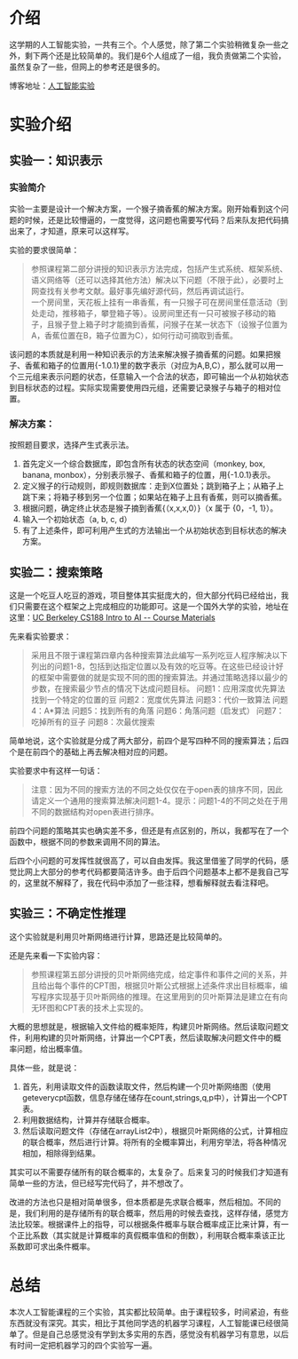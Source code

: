 ﻿# 介绍

这学期的人工智能实验，一共有三个。个人感觉，除了第二个实验稍微复杂一些之外，剩下两个还是比较简单的。我们是6个人组成了一组，我负责做第二个实验，虽然复杂了一些，但网上的参考还是很多的。

博客地址：[人工智能实验](https://blog.csdn.net/rocketeerLi/article/details/84231437)  

# 实验介绍

## 实验一：知识表示

### 实验简介

实验一主要是设计一个解决方案，一个猴子摘香蕉的解决方案。刚开始看到这个问题的时候，还是比较懵逼的，一度觉得，这问题也需要写代码？后来队友把代码搞出来了，才知道，原来可以这样写。

实验的要求很简单：

> 参照课程第二部分讲授的知识表示方法完成，包括产生式系统、框架系统、语义网络等（还可以选择其他方法）解决以下问题（不限于此），必要时上网查找有关参考文献。最好事先编好源代码，然后再调试运行。<br>
> 一个房间里，天花板上挂有一串香蕉，有一只猴子可在房间里任意活动（到处走动，推移箱子，攀登箱子等）。设房间里还有一只可被猴子移动的箱子，且猴子登上箱子时才能摘到香蕉，问猴子在某一状态下（设猴子位置为A，香蕉位置在B，箱子位置为C），如何行动可摘取到香蕉。

该问题的本质就是利用一种知识表示的方法来解决猴子摘香蕉的问题。如果把猴子、香蕉和箱子的位置用{-1.0.1}里的数字表示（对应为A,B,C），那么就可以用一个三元组来表示问题的状态，任意输入一个合法的状态，即可输出一个从初始状态到目标状态的过程。实际实现需要使用四元组，还需要记录猴子与箱子的相对位置。

### 解决方案：

按照题目要求，选择产生式表示法。

 1. 首先定义一个综合数据库，即包含所有状态的状态空间（monkey, box, banana,
    monbox），分别表示猴子、香蕉和箱子的位置，用{-1.0.1}表示。
 2. 定义猴子的行动规则，即规则数据库：走到X位置处；跳到箱子上；从箱子上跳下来；将箱子移到另一个位置；如果站在箱子上且有香蕉，则可以摘香蕉。
 3. 根据问题，确定终止状态是猴子摘到香蕉{（x,x,x,0）}（x 属于 {0，-1, 1}）。
 4. 输入一个初始状态（a, b, c, d）
 5. 有了上述条件，即可利用产生式的方法输出一个从初始状态到目标状态的解决方案。

## 实验二：搜索策略

这是一个吃豆人吃豆的游戏，项目整体其实挺庞大的，但大部分代码已经给出，我们只需要在这个框架之上完成相应的功能即可。这是一个国外大学的实验，地址在这里：[UC Berkeley CS188 Intro to AI -- Course Materials](http://ai.berkeley.edu/search.html)

先来看实验要求：

> 采用且不限于课程第四章内各种搜索算法此编写一系列吃豆人程序解决以下列出的问题1-8，包括到达指定位置以及有效的吃豆等。在这些已经设计好的框架中需要做的就是实现不同的图的搜索算法。并通过策略选择以最少的步数，在搜索最少节点的情况下达成问题目标。
> 问题1：应用深度优先算法找到一个特定的位置的豆
问题2：宽度优先算法
问题3：代价一致算法
问题4：A*算法
问题5：找到所有的角落
问题6：角落问题（启发式）
问题7：吃掉所有的豆子
问题8：次最优搜索

简单地说，这个实验就是分成了两大部分，前四个是写四种不同的搜索算法；后四个是在前四个的基础上再去解决相对应的问题。

实验要求中有这样一句话：

> 注意：因为不同的搜索方法的不同之处仅仅在于open表的排序不同，因此请定义一个通用的搜索算法解决问题1-4。提示：问题1-4的不同之处在于用不同的数据结构对open表进行排序。

前四个问题的策略其实也确实差不多，但还是有点区别的，所以，我都写在了一个函数中，根据不同的参数来调用不同的算法。

后四个小问题的可发挥性就很高了，可以自由发挥。我这里借鉴了同学的代码，感觉比网上大部分的参考代码都要简洁许多。由于后四个问题基本上都不是我自己写的，这里就不解释了，我在代码中添加了一些注释，想看解释就去看注释吧。

## 实验三：不确定性推理

这个实验就是利用贝叶斯网络进行计算，思路还是比较简单的。

还是先来看一下实验内容：

> 参照课程第五部分讲授的贝叶斯网络完成，给定事件和事件之间的关系，并且给出每个事件的CPT图，根据贝叶斯公式根据上述条件求出目标概率，编写程序实现基于贝叶斯网络的推理。在这里用到的贝叶斯算法是建立在有向无环图和CPT表的技术上实现的。

大概的思想就是，根据输入文件给的概率矩阵，构建贝叶斯网络。然后读取问题文件，利用构建的贝叶斯网络，计算出一个CPT表，然后读取解决问题文件中的概率问题，给出概率值。

具体一些，就是说：

 1. 首先，利用读取文件的函数读取文件，然后构建一个贝叶斯网络图（使用geteverycpt函数，信息存储在储存在count,strings,q,p中），计算出一个CPT表。
 2. 利用数据结构，计算并存储联合概率。
 3. 然后读取问题文件（存储在arrayList2中），根据贝叶斯网络的公式，计算相应的联合概率，然后进行计算。将所有的全概率算出，利用穷举法，将各种情况相加，相除得到结果。

其实可以不需要存储所有的联合概率的，太复杂了。后来复习的时候我们才知道有简单一些的方法，但已经写完代码了，并不想改了。

改进的方法也只是相对简单很多，但本质都是先求联合概率，然后相加。不同的是，我们利用的是存储所有的联合概率，然后用的时候去查找，这样存储，感觉方法比较笨。根据课件上的指导，可以根据条件概率与联合概率成正比来计算，有一个正比系数（其实就是计算概率的真假概率值和的倒数），利用联合概率乘该正比系数即可求出条件概率。

# 总结

本次人工智能课程的三个实验，其实都比较简单。由于课程较多，时间紧迫，有些东西就没有深究。其实，相比于其他同学选的机器学习课程，人工智能课已经很简单了。但是自己总感觉没有学到太多实用的东西，感觉没有机器学习有意思，以后有时间一定把机器学习的四个实验写一遍。
